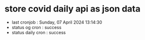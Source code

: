 # store covid daily api as json data

- last cronjob : Sunday, 07 April 2024 13:14:30
- status og cron : success
- status daily cron : success
      
      